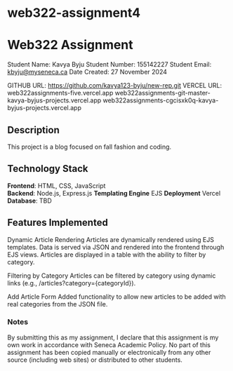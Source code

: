 
# web322-assignment4

# Web322 Assignment

Student Name: Kavya Byju 
Student Number:  155142227
Student Email:  kbyju@myseneca.ca
Date Created:  27 November 2024

GITHUB URL:  https://github.com/kavya123-byju/new-rep.git
VERCEL URL:  web322assignments-five.vercel.app
            web322assignments-git-master-kavya-byjus-projects.vercel.app
            web322assignments-cgcisxk0q-kavya-byjus-projects.vercel.app

## Description
This project is a blog focused on fall fashion and coding.
## Technology Stack

**Frontend**: HTML, CSS, JavaScript  
**Backend**: Node.js, Express.js 
**Templating Engine** EJS
**Deployment** Vercel
**Database**: TBD  

## Features Implemented
 Dynamic Article Rendering
Articles are dynamically rendered using EJS templates.
Data is served via JSON and rendered into the frontend through EJS views.
Articles are displayed in a table with the ability to filter by category.

Filtering by Category
Articles can be filtered by category using dynamic links (e.g., /articles?category={categoryId}).

Add Article Form
Added functionality to allow new articles to be added with real categories from the JSON file.

### Notes

By submitting this as my assignment, I declare that this assignment is my own work in accordance with Seneca Academic Policy. No part of this assignment has been copied manually or electronically from any other source (including web sites) or distributed to other students.

